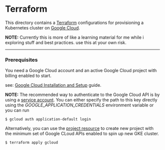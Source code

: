 # Terraform

This directory contains a [Terraform](https://www.terraform.io/) configurations 
for provisioning a Kubernetes cluster on [Google Cloud](https://cloud.google.com/).

__NOTE:__ Currently this is more of like a learning material for me while i
exploring stuff and best practices. use this at your own risk.

---

### Prerequisites

You need a Google Cloud account and an active Google Cloud project with
billing enabled to start.

see: [Google Cloud Installation and Setup](https://cloud.google.com/deployment-manager/docs/step-by-step-guide/installation-and-setup) guide.

__NOTE:__ The recommended way to authenticate to the Google Cloud API is by using a [service account](https://cloud.google.com/docs/authentication/getting-started).
You can either specify the path to this key directly using the _GOOGLE_APPLICATION_CREDENTIALS_ environment variable or you can run 

```
$ gcloud auth application-default login
```

Alternatively, you can use the [project resource](gcloud/project.tf) to create
new project with the minimum set of Google CLoud APIs enabled to spin up new GKE
cluster.

```
$ terraform apply gcloud
```
